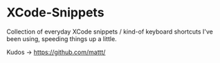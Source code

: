 XCode-Snippets
==============

Collection of everyday XCode snippets / kind-of keyboard shortcuts I've been using, speeding things up a little.

Kudos -> https://github.com/mattt/
